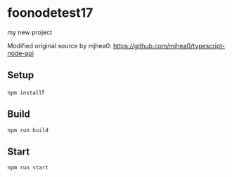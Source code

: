 # foonodetest17

my new project

Modified original source by mjhea0: https://github.com/mjhea0/typescript-node-api

## Setup

`npm install`f

## Build

`npm run build`

## Start

`npm run start`
